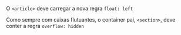 O `<article>` deve carregar a nova regra `float: left`

Como sempre com caixas flutuantes, o container pai, `<section>`, deve conter a regra `overflow: hidden`